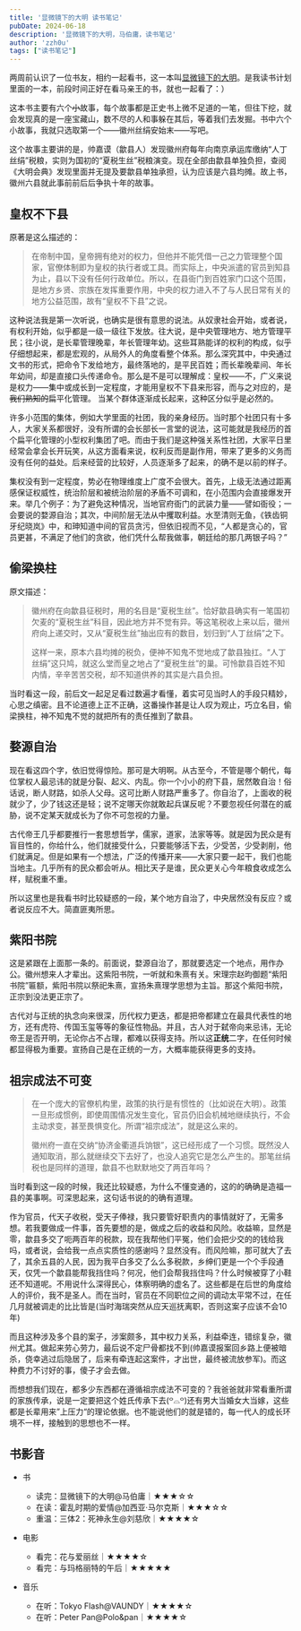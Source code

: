```yaml
---
title: '显微镜下的大明 读书笔记'
pubDate: 2024-06-18
description: '显微镜下的大明，马伯庸，读书笔记'
author: 'zzh0u'
tags: ["读书笔记"]
---
```


两周前认识了一位书友，相约一起看书，这一本叫[显微镜下的大明](https://book.douban.com/subject/30414743/)。是我读书计划里面的一本，前段时间正好在看马亲王的书，就也一起看了：）  

这本书主要有六个~~小~~故事，每个故事都是正史书上微不足道的一笔，但往下挖，就会发现真的是一座宝藏山，数不尽的人和事躲在其后，等着我们去发掘。书中六个小故事，我就只选取第一个——徽州丝绢安始末——写吧。  

这个故事主要讲的是，帅嘉谟（歙县人）发现徽州府每年向南京承运库缴纳“人丁丝绢”税粮，实则为国初的“夏税生丝”税粮演变。现在全部由歙县单独负担，查阅《大明会典》发现里面并无提及要歙县单独承担，认为应该是六县均摊。故上书，徽州六县就此事前前后后争执十年的故事。

## 皇权不下县

原著是这么描述的：

> 在帝制中国，皇帝拥有绝对的权力，但他并不能凭借一己之力管理整个国家，官僚体制即为皇权的执行者或工具。而实际上，中央派遣的官员到知县为止，县以下没有任何行政单位。所以，在县衙门到百姓家门口这个范围，是地方乡贤、宗族在发挥重要作用，中央的权力进入不了与人民日常有关的地方公益范围，故有“皇权不下县”之说。

这种说法我是第一次听说，也确实是很有意思的说法。从奴隶社会开始，或者说，有权利开始，似乎都是一级一级往下发放。往大说，是中央管理地方、地方管理平民；往小说，是长辈管理晚辈，年长管理年幼。这些耳熟能详的权利的构成，似乎仔细想起来，都是宏观的，从局外人的角度看整个体系。那么深究其中，中央通过文书的形式，把命令下发给地方，最终落地的，是平民百姓；而长辈晚辈间、年长年幼间，却是直接口头传递命令。那么是不是可以理解成：皇权——不，广义来说是权力——集中或成长到一定程度，才能用皇权不下县来形容，而与之对应的，是~~我们熟知的~~扁平化管理。  当某个群体逐渐成长起来，这种区分似乎是必然的。

许多小范围的集体，例如大学里面的社团，我的亲身经历。当时那个社团只有十多人，大家关系都很好，没有所谓的会长部长一言堂的说法，这可能就是我经历的首个扁平化管理的小型权利集团了吧。而由于我们是这种强关系性社团，大家平日里经常会拿会长开玩笑，从这方面看来说，权利反而是副作用，带来了更多的义务而没有任何的益处。后来经营的比较好，人员逐渐多了起来，的确不是以前的样子。  

集权没有到一定程度，势必在物理维度上广度不会很大。首先，上级无法通过距离感保证权威性，统治阶层和被统治阶层的矛盾不可调和，在小范围内会直接爆发开来。举几个例子：为了避免这种情况，当地官府衙门的武装力量——譬如衙役；一会要说的婺源自治；其次，中间阶层无法从中攫取利益。水至清则无鱼，《铁齿铜牙纪晓岚》中，和珅知道中间的官员贪污，但依旧视而不见，“人都是贪心的，官员更甚，不满足了他们的贪欲，他们凭什么帮我做事，朝廷给的那几两银子吗？”  

## 偷梁换柱

原文描述：

> 徽州府在向歙县征税时，用的名目是“夏税生丝”。恰好歙县确实有一笔国初欠麦的“夏税生丝”科目，因此地方并不觉有异。等这笔税收上来以后，徽州府向上递交时，又从“夏税生丝”抽出应有的数目，划归到“人丁丝绢”之下。
>
> 这样一来，原本六县均摊的税负，便神不知鬼不觉地成了歙县独扛。“人丁丝绢”这只鸠，就这么堂而皇之地占了“夏税生丝”的巢。可怜歙县百姓不知内情，辛辛苦苦交税，却不知道供养的其实是六县负担。

当时看这一段，前后文一起足足看过数遍才看懂，着实可见当时人的手段只精妙，心思之缜密。且不论道德上正不正确，这番操作甚是让人叹为观止，巧立名目，偷梁换柱，神不知鬼不觉的就把所有的责任推到了歙县。

## 婺源自治

现在看这四个字，依旧觉得惊险。那可是大明啊。从古至今，不管是哪个朝代，每位掌权人最忌讳的就是分裂、起义、内乱。你一个小小的府下县，居然敢自治！俗话说，断人财路，如杀人父母。这可比断人财路严重多了。你自治了，上面收的税就少了，少了钱这还是轻；说不定哪天你就敢起兵谋反呢？不要忽视任何潜在的威胁，说不定某天就成长为了你不可忽视的力量。  

古代帝王几乎都要推行一套思想哲学，儒家，道家，法家等等。就是因为民众是有盲目性的，你给什么，他们就接受什么，只要能够活下去，少受苦，少受剥削，他们就满足。但是如果有一个想法，广泛的传播开来——大家只要一起干，我们也能当地主。几乎所有的民众都会听从。相比天子是谁，民众更关心今年粮食收成怎么样，赋税重不重。  

所以这里也是我看书时比较疑惑的一段，某个地方自治了，中央居然没有反应？或者说反应不大。简直匪夷所思。

## 紫阳书院

这是紧跟在上面那一条的。前面说，婺源自治了，那就要选定一个地点，用作办公。徽州想来人才辈出。这紫阳书院，一听就和朱熹有关。宋理宗赵昀御题“紫阳书院”匾额，紫阳书院以祭祀朱熹，宣扬朱熹理学思想为主旨。那这个紫阳书院，正宗到没法更正宗了。  

古代对与正统的执念向来很深，历代权力更迭，都是把帝都建立在最具代表性的地方，还有虎符、传国玉玺等等的象征性物品。并且，古人对于弑帝向来忌讳，无论帝王是否开明，无论你占不占理，都难以获得支持。所以这**正统**二字，在任何时候都显得极为重要。宣扬自己是在正统的一方，大概率能获得更多的支持。

## 祖宗成法不可变

> 在一个庞大的官僚机构里，政策的执行是有惯性的（比如说在大明）。政策一旦形成惯例，即使周围情况发生变化，官员仍旧会机械地继续执行，不会主动求变，甚至畏惧变化。所谓“祖宗成法”，就是这么来的。
>
> 徽州府一直在交纳“协济金衢道兵饷银”，这已经形成了一个习惯。既然没人通知取消，那么就继续交下去好了，也没人追究它是怎么产生的。那笔丝绢税也是同样的道理，歙县不也默默地交了两百年吗？

当时看到这一段的时候，我还比较疑惑，为什么不懂变通的，这的的确确是造福一县的美事啊。可深思起来，这句话书说的的确有道理。  

作为官员，代天子收税，受天子俸禄，我只要管好职责内的事情就好了，无需多想。若我要做成一件事，首先要想的是，做成之后的收益和风险。收益嘛，显然是零，歙县多交了呃两百年的税款，现在我帮他们平冤，他们会把少交的的钱给我吗，或者说，会给我一点点实质性的感谢吗？显然没有。而风险嘛，那可就大了去了，其余五县的人民，因为我平白多交了么么多税款，乡绅们更是一个个手段通天，仅凭一个歙县能帮我挡住吗？何况，他们会帮我挡住吗？什么时候被穿了小鞋还不知道呢。不用说什么深得民心，体察明确的虚名了。这些都是在后世的角度给人的评价，我不是圣人。而在当时，官员在不同职位之间的调动太平常不过，在任几月就被调走的比比皆是(当时海瑞突然从应天巡抚离职，否则这案子应该不会10年)  

而且这种涉及多个县的案子，涉案颇多，其中权力关系，利益牵连，错综复杂，徽州尤其。做起来劳心劳力，最后说不定尸骨都找不到(帅嘉谟报案回乡路上便被暗杀，侥幸逃过后隐居了，后来有牵连起这案件，才出世，最终被流放参军)。而这种费力不讨好的事，傻子才会去做。

而想想我们现在，都多少东西都在遵循祖宗成法不可变的？我爸爸就非常看重所谓的家族传承，说是一定要把这个姓氏传承下去(꒪⌓꒪)还有男大当婚女大当嫁，这些都是长辈用来”上压力“的理论依据。也不能说他们的就是错的，每一代人的成长环境不一样，接触到的思想也不一样。  

## 书影音

- 书
    - 读完：显微镜下的大明@马伯庸｜★★★☆☆
    - 在读：霍乱时期的爱情@加西亚·马尔克斯｜★★★☆☆
    - 重温：三体2：死神永生@刘慈欣｜★★★★☆

- 电影
    - 看完：花与爱丽丝｜★★★★☆
    - 看完：与玛格丽特的午后｜★★★★★

- 音乐
    - 在听：Tokyo Flash@VAUNDY｜★★★★☆
    - 在听：Peter Pan@Polo&pan｜★★★★☆
